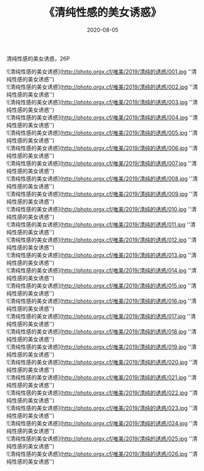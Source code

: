 ﻿---
layout: post
title: 《清纯性感的美女诱惑》
date: 2020-08-05
img: http://photo.orgx.cf/唯美/2019/清纯的诱惑/000.jpg
tags: [美女,性感,泳衣]
---

清纯性感的美女诱惑，26P

![清纯性感的美女诱惑](http://photo.orgx.cf/唯美/2019/清纯的诱惑/001.jpg ''清纯性感的美女诱惑'')<br>
![清纯性感的美女诱惑](http://photo.orgx.cf/唯美/2019/清纯的诱惑/002.jpg ''清纯性感的美女诱惑'')<br>
![清纯性感的美女诱惑](http://photo.orgx.cf/唯美/2019/清纯的诱惑/003.jpg ''清纯性感的美女诱惑'')<br>
![清纯性感的美女诱惑](http://photo.orgx.cf/唯美/2019/清纯的诱惑/004.jpg ''清纯性感的美女诱惑'')<br>
![清纯性感的美女诱惑](http://photo.orgx.cf/唯美/2019/清纯的诱惑/005.jpg ''清纯性感的美女诱惑'')<br>
![清纯性感的美女诱惑](http://photo.orgx.cf/唯美/2019/清纯的诱惑/006.jpg ''清纯性感的美女诱惑'')<br>
![清纯性感的美女诱惑](http://photo.orgx.cf/唯美/2019/清纯的诱惑/007.jpg ''清纯性感的美女诱惑'')<br>
![清纯性感的美女诱惑](http://photo.orgx.cf/唯美/2019/清纯的诱惑/008.jpg ''清纯性感的美女诱惑'')<br>
![清纯性感的美女诱惑](http://photo.orgx.cf/唯美/2019/清纯的诱惑/009.jpg ''清纯性感的美女诱惑'')<br>
![清纯性感的美女诱惑](http://photo.orgx.cf/唯美/2019/清纯的诱惑/010.jpg ''清纯性感的美女诱惑'')<br>
![清纯性感的美女诱惑](http://photo.orgx.cf/唯美/2019/清纯的诱惑/011.jpg ''清纯性感的美女诱惑'')<br>
![清纯性感的美女诱惑](http://photo.orgx.cf/唯美/2019/清纯的诱惑/012.jpg ''清纯性感的美女诱惑'')<br>
![清纯性感的美女诱惑](http://photo.orgx.cf/唯美/2019/清纯的诱惑/013.jpg ''清纯性感的美女诱惑'')<br>
![清纯性感的美女诱惑](http://photo.orgx.cf/唯美/2019/清纯的诱惑/014.jpg ''清纯性感的美女诱惑'')<br>
![清纯性感的美女诱惑](http://photo.orgx.cf/唯美/2019/清纯的诱惑/015.jpg ''清纯性感的美女诱惑'')<br>
![清纯性感的美女诱惑](http://photo.orgx.cf/唯美/2019/清纯的诱惑/016.jpg ''清纯性感的美女诱惑'')<br>
![清纯性感的美女诱惑](http://photo.orgx.cf/唯美/2019/清纯的诱惑/017.jpg ''清纯性感的美女诱惑'')<br>
![清纯性感的美女诱惑](http://photo.orgx.cf/唯美/2019/清纯的诱惑/018.jpg ''清纯性感的美女诱惑'')<br>
![清纯性感的美女诱惑](http://photo.orgx.cf/唯美/2019/清纯的诱惑/019.jpg ''清纯性感的美女诱惑'')<br>
![清纯性感的美女诱惑](http://photo.orgx.cf/唯美/2019/清纯的诱惑/020.jpg ''清纯性感的美女诱惑'')<br>
![清纯性感的美女诱惑](http://photo.orgx.cf/唯美/2019/清纯的诱惑/021.jpg ''清纯性感的美女诱惑'')<br>
![清纯性感的美女诱惑](http://photo.orgx.cf/唯美/2019/清纯的诱惑/022.jpg ''清纯性感的美女诱惑'')<br>
![清纯性感的美女诱惑](http://photo.orgx.cf/唯美/2019/清纯的诱惑/023.jpg ''清纯性感的美女诱惑'')<br>
![清纯性感的美女诱惑](http://photo.orgx.cf/唯美/2019/清纯的诱惑/024.jpg ''清纯性感的美女诱惑'')<br>
![清纯性感的美女诱惑](http://photo.orgx.cf/唯美/2019/清纯的诱惑/025.jpg ''清纯性感的美女诱惑'')<br>
![清纯性感的美女诱惑](http://photo.orgx.cf/唯美/2019/清纯的诱惑/026.jpg ''清纯性感的美女诱惑'')<br>
